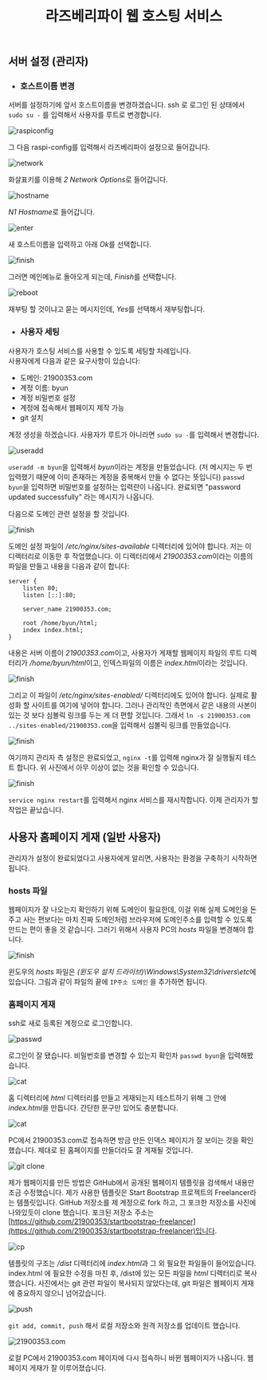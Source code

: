 ﻿---
layout: post
title: 라즈베리파이 웹 호스팅 서비스
published: true
---

## 서버 설정 (관리자)

 - ### 호스트이름 변경
서버를 설정하기에 앞서 호스트이름을 변경하겠습니다. ssh 로 로그인 된 상태에서 `sudo su -` 를 입력해서 사용자를 루트로 변경합니다.

![raspiconfig](%E3%84%B4%E3%85%87%E3%85%81%E3%84%B9)

그 다음 raspi-config를 입력해서 라즈베리파이 설정으로 들어갑니다.

![network](%E3%84%B4%E3%85%87%E3%85%81%E3%84%B9)

화살표키를 이용해 *2 Network Options*로 들어갑니다.

![hostname](%E3%84%B4%E3%85%87%E3%85%81%E3%84%B9)

*N1 Hostname*로 들어갑니다.

![enter](%E3%84%B4%E3%85%87%E3%85%81%E3%84%B9)

새 호스트이름을 입력하고 아래 *Ok*를 선택합니다.

![finish](%E3%84%B4%E3%85%87%E3%85%81%E3%84%B9)

그러면 메인메뉴로 돌아오게 되는데, *Finish*를 선택합니다.

![reboot](%E3%84%B4%E3%85%87%E3%85%81%E3%84%B9)

재부팅 할 것이냐고 묻는 메시지인데, *Yes*를 선택해서 재부팅합니다.

- ### 사용자 세팅
사용자가 호스팅 서비스를 사용할 수 있도록 세팅할 차례입니다.<br />
사용자에게 다음과 같은 요구사항이 있습니다:
- 도메인: 21900353.com
- 계정 이름: byun
- 계정 비밀번호 설정
- 계정에 접속해서 웹페이지 제작 가능
- git 설치

계정 생성을 하겠습니다. 사용자가 루트가 아니라면 `sudo su -`를 입력해서 변경합니다.

![useradd](%E3%84%B4%E3%85%87%E3%85%81%E3%84%B9)

`useradd -m byun`을 입력해서 *byun*이라는 계정을 만들었습니다. (저 메시지는 두 번 입력했기 때문에 이미 존재하는 계정을 중복해서 만들 수 없다는 뜻입니다) `passwd byun`을 입력하면 비밀번호를 설정하는 입력란이 나옵니다. 완료되면 "password updated successfully" 라는 메시지가 나옵니다.

다음으로 도메인 관련 설정을 할 것입니다. 

![finish](%E3%84%B4%E3%85%87%E3%85%81%E3%84%B9)

도메인 설정 파일이 */etc/nginx/sites-available* 디렉터리에 있어야 합니다. 저는 이 디렉터리로 이동한 후 작업했습니다. 이 디렉터리에서 *21900353.com*이라는 이름의 파일을 만들고 내용을 다음과 같이 합니다: 

    server {
    	listen 80;
    	listen [::]:80;

		server_name 21900353.com;

		root /home/byun/html;
		index index.html;
    }
내용은 서버 이름이 *21900353.com*이고, 사용자가 게재할 웹페이지 파일의 루트 디렉터리가 */home/byun/html*이고, 인덱스파일의 이름은 *index.html*이라는 것입니다.

![finish](%E3%84%B4%E3%85%87%E3%85%81%E3%84%B9)

그리고 이 파일이 */etc/nginx/sites-enabled/* 디렉터리에도 있어야 합니다. 실제로 활성화 할 사이트를 여기에 넣어야 합니다. 그러나 관리적인 측면에서 같은 내용의 사본이 있는 것 보다 심볼릭 링크를 두는 게 더 편할 것입니다. 그래서 `ln -s 21900353.com ../sites-enabled/21900353.com`을 입력해서 심볼릭 링크를 만들었습니다. 

![finish](%E3%84%B4%E3%85%87%E3%85%81%E3%84%B9)

여기까지 관리자 측 설정은 완료되었고, `nginx -t`를 입력해 nginx가 잘 실행될지 테스트 합니다. 위 사진에서 아무 이상이 없는 것을 확인할 수 있습니다. 

![finish](%E3%84%B4%E3%85%87%E3%85%81%E3%84%B9)

`service nginx restart`를 입력해서 nginx 서비스를 재시작합니다. 이제 관리자가 할 작업은 끝났습니다.

## 사용자 홈페이지 게재 (일반 사용자)
관리자가 설정이 완료되었다고 사용자에게 알리면, 사용자는 환경을 구축하기 시작하면 됩니다. 

### hosts 파일
웹페이지가 잘 나오는지 확인하기 위해 도메인이 필요한데, 이걸 위해 실제 도메인을 돈 주고 사는 편보다는 마치 진짜 도메인처럼 브라우저에 도메인주소를 입력할 수 있도록 만드는 편이 좋을 것 같습니다. 그러기 위해서 사용자 PC의 *hosts* 파일을 변경해야 합니다. 

![finish](%E3%84%B4%E3%85%87%E3%85%81%E3%84%B9)

윈도우의 *hosts* 파일은 *(윈도우 설치 드라이브)\Windows\System32\drivers\etc*에 있습니다. 그림과 같이 파일의 끝에 `IP주소 도메인` 을 추가하면 됩니다. 

### 홈페이지 게재
ssh로 새로 등록된 계정으로 로그인합니다. 

![passwd](%E3%84%B4%E3%85%87%E3%85%81%E3%84%B9)

로그인이 잘 됐습니다. 비밀번호를 변경할 수 있는지 확인차 `passwd byun`을 입력해봤습니다. 

![cat](%E3%84%B4%E3%85%87%E3%85%81%E3%84%B9)

홈 디렉터리에 *html* 디렉터리를 만들고 게재되는지 테스트하기 위해 그 안에 *index.html*을 만듭니다. 간단한 문구만 있어도 충분합니다. 

![cat](%E3%84%B4%E3%85%87%E3%85%81%E3%84%B9)

PC에서 21900353.com로 접속하면 방금 만든 인덱스 페이지가 잘 보이는 것을 확인했습니다. 제대로 된 홈페이지를 만들더라도 잘 게재될 것입니다. 

![git clone](%E3%84%B4%E3%85%87%E3%85%81%E3%84%B9)

제가 웹페이지를 만든 방법은 GitHub에서 공개된 웹페이지 템플릿을 검색해서 내용만 조금 수정했습니다. 제가 사용한 템플릿은 Start Bootstrap 프로젝트의 Freelancer라는 템플릿입니다. GitHub 저장소를 제 계정으로 fork 하고, 그 포크한 저장소를 사진에 나와있듯이 clone 했습니다. 포크된 저장소 주소는 [https://github.com/21900353/startbootstrap-freelancer](https://github.com/21900353/startbootstrap-freelancer)입니다. 

![cp](%E3%84%B4%E3%85%87%E3%85%81%E3%84%B9) 

템플릿의 구조는 */dist* 디렉터리에 *index.html*과 그 외 필요한 파일들이 들어있습니다. index.html 에 필요한 수정을 마친 후, /dist에 있는 모든 파일을 *html* 디렉터리로 복사했습니다. 사진에서는 git 관련 파일이 복사되지 않았다는데, git 파일은 웹페이지 게재에 중요하지 않으니 넘어갔습니다.  

![push](%E3%84%B4%E3%85%87%E3%85%81%E3%84%B9) 

`git add, commit, push` 해서 로컬 저장소와 원격 저장소를 업데이트 했습니다. 

![21900353.com](%E3%84%B4%E3%85%87%E3%85%81%E3%84%B9) 

로컬 PC에서 21900353.com 페이지에 다시 접속하니 바뀐 웹페이지가 나옵니다. 웹페이지 게재가 잘 이루어졌습니다.
